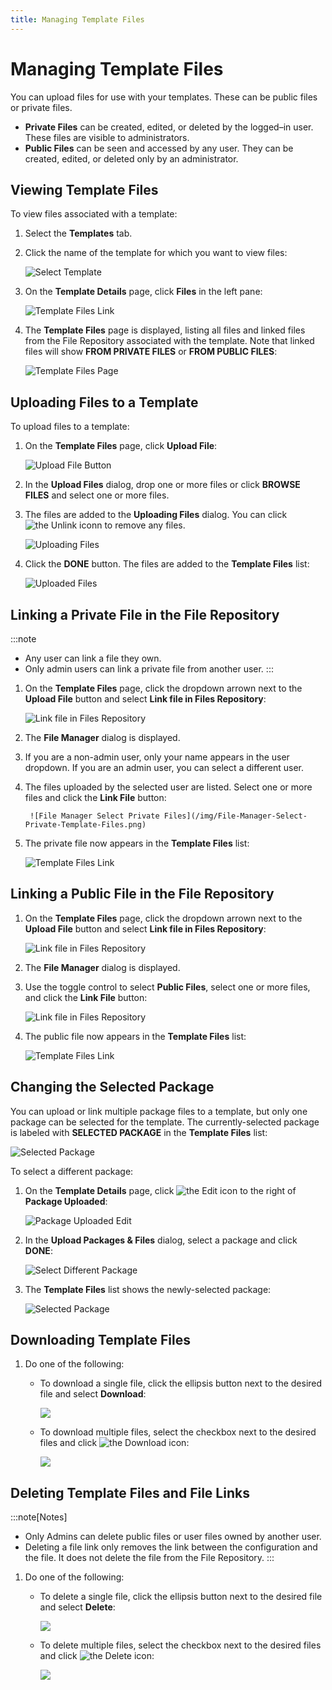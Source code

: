 ```yaml
---
title: Managing Template Files
---
```


# Managing Template Files

You can upload files for use with your templates. These can be public files or private files.

* **Private Files** can be created, edited, or deleted by the logged–in user. These files are visible to administrators.
* **Public Files** can be seen and accessed by any user. They can be created, edited, or deleted only by an administrator.

## Viewing Template Files

To view files associated with a template:

1. Select the **Templates** tab.
2. Click the name of the template for which you want to view files:

   ![Select Template](/img/Template-Select.png)

3. On the **Template Details** page, click **Files** in the left pane:
   
   ![Template Files Link](/img/Template-Files-Link.png)

4. The **Template Files** page is displayed, listing all files and linked files from the File Repository associated with the template. Note that linked files will show **FROM PRIVATE FILES** or **FROM PUBLIC FILES**:

   ![Template Files Page](/img/Template-Files-Page-With-Annotations.png)

## Uploading Files to a Template

To upload files to a template:

1. On the **Template Files** page, click **Upload File**:
   
   ![Upload File Button](/img/Template-Upload-File-Button.png)
2. In the **Upload Files** dialog, drop one or more files or click **BROWSE FILES** and select one or more files.
3. The files are added to the **Uploading Files** dialog. You can click <img src="/img/icons/unlink.png" className="icon" alt="the Unlink iconn"/> to remove any files.

   ![Uploading Files](/img/Uploading-Files-Dialog.png)
4. Click the **DONE** button. The files are added to the **Template Files** list:

   ![Uploaded Files](/img/Template-Uploaded-Files.png)

## Linking a Private File in the File Repository

:::note
* Any user can link a file they own. 
* Only admin users can link a private file from another user.
:::

1. On the **Template Files** page, click the dropdown arrown next to the **Upload File** button and select **Link file in Files Repository**:
   
   ![Link file in Files Repository](/img/Template-Link-File-in-Files-Repository.png)
2. The **File Manager** dialog is displayed.
3. If you are a non-admin user, only your name appears in the user dropdown. If you are an admin user, you can select a different user.
4. The files uploaded by the selected user are listed. Select one or more files and click the **Link&nbsp;File** button:

        ![File Manager Select Private Files](/img/File-Manager-Select-Private-Template-Files.png)
5. The private file now appears in the **Template Files** list:

   ![Template Files Link](/img/Template-Files-Private-File.png)

## Linking a Public File in the File Repository

1. On the **Template Files** page, click the dropdown arrown next to the **Upload File** button and select **Link file in Files Repository**:

   ![Link file in Files Repository](/img/Template-Link-File-in-Files-Repository.png)
2. The **File Manager** dialog is displayed.
3. Use the toggle control to select  **Public Files**, select one or more files, and click the **Link&nbsp;File** button:

   ![Link file in Files Repository](/img/Template-Link-Public-File.png)
4. The public file now appears in the **Template Files** list:

   ![Template Files Link](/img/Template-Files-Public-File.png)

## Changing the Selected Package

You can upload or link multiple package files to a template, but only one package can be selected for the template. The currently-selected package is labeled with **SELECTED PACKAGE** in the **Template Files** list:

   ![Selected Package](/img/Template-Selected-Package.png)

To select a different package:

1. On the **Template Details** page, click <img src="/img/icons/edit-icon.png" className="icon" alt="the Edit icon"/> to the right of **Package Uploaded**:

   ![Package Uploaded Edit](/img/Template-Package-Uploaded-Edit.png)
2. In the **Upload Packages & Files** dialog, select a package and click **DONE**:

   ![Select Different Package](/img/Template-Selected-Package-Change.png)
3. The **Template Files** list shows the newly-selected package:

   ![Selected Package](/img/Template-Selected-Package-Changed.png)

## Downloading Template Files

1. Do one of the following:
   * To download a single file, click the ellipsis button next to the desired file and select **Download**:

     ![](/img/Download-Template-File.png)
   * To download multiple files, select the checkbox next to the desired files and click <img src="/img/icons/download.png" className="icon" alt="the Download icon"/>:

     ![](/img/Download-Template-Files.png)

## Deleting Template Files and File Links

:::note[Notes]
* Only Admins can delete public files or user files owned by another user.
* Deleting a file link only removes the link between the configuration and the file. It does not delete the file from the File Repository.
:::

1. Do one of the following:
   * To delete a single file, click the ellipsis button next to the desired file and select **Delete**:

     ![](/img/Delete-Single-Template-File.png)
   * To delete multiple files, select the checkbox next to the desired files and click <img src="/img/icons/trash.png" className="icon" alt="the Delete icon"/>:

     ![](/img/Delete-Multiple-Template-Files.png)

